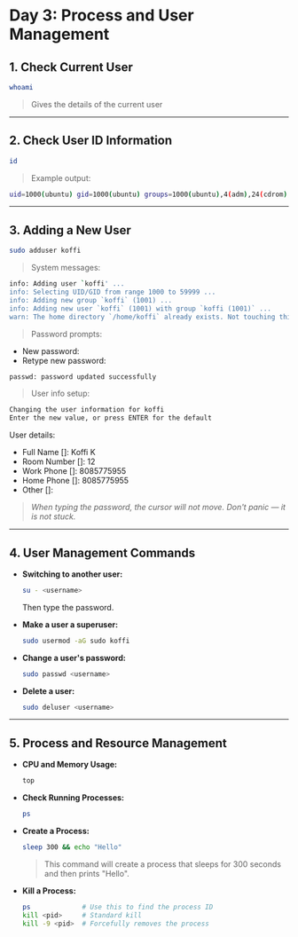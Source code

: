 # Day 3: Process and User Management

## 1. Check Current User

```bash
whoami
```

> Gives the details of the current user

---

## 2. Check User ID Information

```bash
id
```

> Example output:
```bash
uid=1000(ubuntu) gid=1000(ubuntu) groups=1000(ubuntu),4(adm),24(cdrom),27(sudo),30(dip),105(lxd)
```

---

## 3. Adding a New User

```bash
sudo adduser koffi
```

> System messages:
```bash
info: Adding user `koffi' ...
info: Selecting UID/GID from range 1000 to 59999 ...
info: Adding new group `koffi` (1001) ...
info: Adding new user `koffi` (1001) with group `koffi (1001)` ...
warn: The home directory `/home/koffi` already exists. Not touching this directory.
```

> Password prompts:
- New password:
- Retype new password:

```bash
passwd: password updated successfully
```

> User info setup:
```bash
Changing the user information for koffi
Enter the new value, or press ENTER for the default
```

User details:
- Full Name []: Koffi K  
- Room Number []: 12  
- Work Phone []: 8085775955  
- Home Phone []: 8085775955  
- Other []:

> *When typing the password, the cursor will not move. Don't panic — it is not stuck.*

---

## 4. User Management Commands

- **Switching to another user:**
  ```bash
  su - <username>
  ```
  Then type the password.

- **Make a user a superuser:**
  ```bash
  sudo usermod -aG sudo koffi
  ```

- **Change a user's password:**
  ```bash
  sudo passwd <username>
  ```

- **Delete a user:**
  ```bash
  sudo deluser <username>
  ```

---

## 5. Process and Resource Management

- **CPU and Memory Usage:**
  ```bash
  top
  ```

- **Check Running Processes:**
  ```bash
  ps
  ```

- **Create a Process:**
  ```bash
  sleep 300 && echo "Hello"
  ```
  > This command will create a process that sleeps for 300 seconds and then prints "Hello".

- **Kill a Process:**
  ```bash
  ps             # Use this to find the process ID
  kill <pid>     # Standard kill
  kill -9 <pid>  # Forcefully removes the process
  ```
